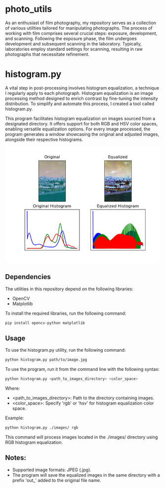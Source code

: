 # photo_utils
As an enthusiast of film photography, my repository serves as a collection of various utilities tailored for manipulating photographs. The process of working with film comprises several crucial steps: exposure, development, and scanning. Following the exposure phase, the film undergoes development and subsequent scanning in the laboratory. Typically, laboratories employ standard settings for scanning, resulting in raw photographs that necessitate refinement.

# histogram.py
A vital step in post-processing involves histogram equalization, a technique I regularly apply to each photograph. Histogram equalization is an image processing method designed to enrich contrast by fine-tuning the intensity distribution. To simplify and automate this process, I created a tool called histogram.py.

This program facilitates histogram equalization on images sourced from a designated directory. It offers support for both RGB and HSV color spaces, enabling versatile equalization options. For every image processed, the program generates a window showcasing the original and adjusted images, alongside their respective histograms.

![Image](img/img.png?raw=true)

## Dependencies
The utilities in this repository depend on the following libraries:
- OpenCV
- Matplotlib

To install the required libraries, run the following command:
```bash
pip install opencv-python matplotlib
```

## Usage
To use the histogram.py utility, run the following command:
```bash
python histogram.py path/to/image.jpg
```
To use the program, run it from the command line with the following syntax:
```bash
python histogram.py <path_to_images_directory> <color_space>
```
Where:
- <path_to_images_directory>: Path to the directory containing images.
- <color_space>: Specify 'rgb' or 'hsv' for histogram equalization color space.

Example:
```bash
python histogram.py ./images/ rgb
```
This command will process images located in the ./images/ directory using RGB histogram equalization.

## Notes:
- Supported image formats: JPEG (.jpg).
- The program will save the equalized images in the same directory with a prefix 'out_' added to the original file name.